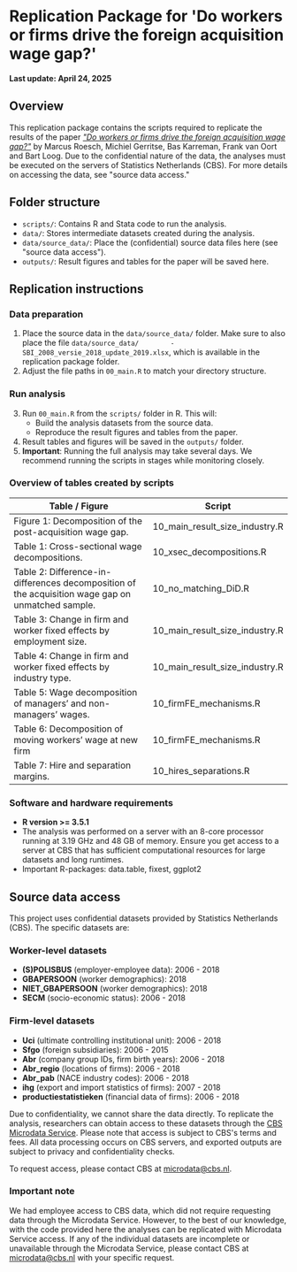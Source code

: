 # Replication Package for 'Do workers or firms drive the foreign acquisition wage gap?'

**Last update: April 24, 2025**

## Overview

This replication package contains the scripts required to replicate the results of the paper [*"Do workers or firms drive the foreign acquisition wage gap?"*](https://mrcsrsch.github.io/research/4_2022_acquisition_premium/) by Marcus Roesch, Michiel Gerritse, Bas Karreman, Frank van Oort and Bart Loog. Due to the confidential nature of the data, the analyses must be executed on the servers of Statistics Netherlands (CBS). For more details on accessing the data, see "source data access."

## Folder structure

- `scripts/`: Contains R and Stata code to run the analysis.
- `data/`: Stores intermediate datasets created during the analysis.
- `data/source_data/`: Place the (confidential) source data files here (see "source data access").
- `outputs/`: Result figures and tables for the paper will be saved here.

## Replication instructions

### Data preparation
1. Place the source data in the `data/source_data/` folder. Make sure to also place the file `data/source_data/        - SBI_2008_versie_2018_update_2019.xlsx`, which is available in the replication package folder.
2. Adjust the file paths in `00_main.R` to match your directory structure.

### Run analysis 
3. Run `00_main.R` from the `scripts/` folder in R. This will:
   - Build the analysis datasets from the source data.
   - Reproduce the result figures and tables from the paper.
4. Result tables and figures will be saved in the `outputs/` folder.
5. **Important**: Running the full analysis may take several days. We recommend running the scripts in stages while monitoring closely. 

### Overview of tables created by scripts
| Table / Figure                                                                 | Script                        |
|--------------------------------------------------------------------------------|-------------------------------|
| Figure 1: Decomposition of the post-acquisition wage gap.                     | 10_main_result_size_industry.R |
| Table 1: Cross-sectional wage decompositions.                                 | 10_xsec_decompositions.R      |
| Table 2: Difference-in-differences decomposition of the acquisition wage gap on unmatched sample. | 10_no_matching_DiD.R          |
| Table 3: Change in firm and worker fixed effects by employment size.          | 10_main_result_size_industry.R |
| Table 4: Change in firm and worker fixed effects by industry type.            | 10_main_result_size_industry.R |
| Table 5: Wage decomposition of managers’ and non-managers’ wages.             | 10_firmFE_mechanisms.R        |
| Table 6: Decomposition of moving workers’ wage at new firm                    | 10_firmFE_mechanisms.R        |
| Table 7: Hire and separation margins.                                         | 10_hires_separations.R        |

### Software and hardware requirements

- **R version >= 3.5.1**
- The analysis was performed on a server with an 8-core processor running at 3.19 GHz and 48 GB of memory. Ensure you get access to a server at CBS that has sufficient computational resources for large datasets and long runtimes.
- Important R-packages: data.table, fixest, ggplot2 

## Source data access

This project uses confidential datasets provided by Statistics Netherlands (CBS). The specific datasets are:

### Worker-level datasets
- **(S)POLISBUS** (employer-employee data): 2006 - 2018
- **GBAPERSOON** (worker demographics): 2018
- **NIET_GBAPERSOON** (worker demographics): 2018
- **SECM** (socio-economic status): 2006 - 2018

### Firm-level datasets
- **Uci** (ultimate controlling institutional unit): 2006 - 2018
- **Sfgo** (foreign subsidiaries): 2006 - 2015
- **Abr** (company group IDs, firm birth years): 2006 - 2018
- **Abr_regio** (locations of firms): 2006 - 2018
- **Abr_pab** (NACE industry codes): 2006 - 2018
- **ihg** (export and import statistics of firms): 2007 - 2018
- **productiestatistieken** (financial data of firms): 2006 - 2018

Due to confidentiality, we cannot share the data directly. To replicate the analysis, researchers can obtain access to these datasets through the [CBS Microdata Service](https://www.cbs.nl/en-gb/our-services/customised-services-microdata/microdata-conducting-your-own-research). Please note that access is subject to CBS's terms and fees. All data processing occurs on CBS servers, and exported outputs are subject to privacy and confidentiality checks.

To request access, please contact CBS at [microdata@cbs.nl](mailto:microdata@cbs.nl).

### Important note

We had employee access to CBS data, which did not require requesting data through the Microdata Service. However, to the best of our knowledge, with the code provided here the analyses can be replicated with Microdata Service access. If any of the individual datasets are incomplete or unavailable through the Microdata Service, please contact CBS at [microdata@cbs.nl](mailto:microdata@cbs.nl) with your specific request.